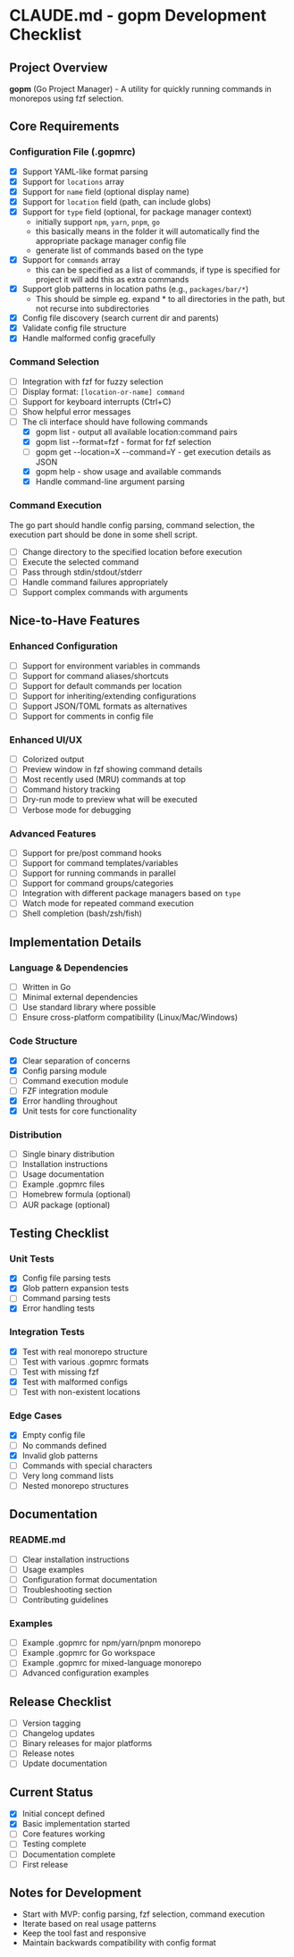 # CLAUDE.md - gopm Development Checklist

## Project Overview
**gopm** (Go Project Manager) - A utility for quickly running commands in monorepos using fzf selection.

## Core Requirements

### Configuration File (.gopmrc)
- [x] Support YAML-like format parsing
- [x] Support for `locations` array
- [x] Support for `name` field (optional display name)
- [x] Support for `location` field (path, can include globs)
- [x] Support for `type` field (optional, for package manager context)
  - initially support `npm`, `yarn`, `pnpm`, `go`
  - this basically means in the folder it will automatically find the appropriate package manager config file
  - generate list of commands based on the type
- [x] Support for `commands` array
  - this can be specified as a list of commands, if type is specified for project it will add this as extra commands
- [x] Support glob patterns in location paths (e.g., `packages/bar/*`)
    - This should be simple eg. expand * to all directories in the path, but not recurse into subdirectories
- [x] Config file discovery (search current dir and parents)
- [x] Validate config file structure
- [x] Handle malformed config gracefully

### Command Selection
- [ ] Integration with fzf for fuzzy selection
- [ ] Display format: `[location-or-name] command`
- [ ] Support for keyboard interrupts (Ctrl+C)
- [ ] Show helpful error messages
- [ ] The cli interface should have following commands
  - [x] gopm list - output all available location:command pairs
  - [x] gopm list --format=fzf - format for fzf selection
  - [ ] gopm get --location=X --command=Y - get execution details as JSON
  - [x] gopm help - show usage and available commands
  - [x] Handle command-line argument parsing

### Command Execution
The go part should handle config parsing, command selection, the execution part should be done in some shell script.
- [ ] Change directory to the specified location before execution
- [ ] Execute the selected command
- [ ] Pass through stdin/stdout/stderr
- [ ] Handle command failures appropriately
- [ ] Support complex commands with arguments

## Nice-to-Have Features

### Enhanced Configuration
- [ ] Support for environment variables in commands
- [ ] Support for command aliases/shortcuts
- [ ] Support for default commands per location
- [ ] Support for inheriting/extending configurations
- [ ] Support JSON/TOML formats as alternatives
- [ ] Support for comments in config file

### Enhanced UI/UX
- [ ] Colorized output
- [ ] Preview window in fzf showing command details
- [ ] Most recently used (MRU) commands at top
- [ ] Command history tracking
- [ ] Dry-run mode to preview what will be executed
- [ ] Verbose mode for debugging

### Advanced Features
- [ ] Support for pre/post command hooks
- [ ] Support for command templates/variables
- [ ] Support for running commands in parallel
- [ ] Support for command groups/categories
- [ ] Integration with different package managers based on `type`
- [ ] Watch mode for repeated command execution
- [ ] Shell completion (bash/zsh/fish)

## Implementation Details

### Language & Dependencies
- [ ] Written in Go
- [ ] Minimal external dependencies
- [ ] Use standard library where possible
- [ ] Ensure cross-platform compatibility (Linux/Mac/Windows)

### Code Structure
- [x] Clear separation of concerns
- [x] Config parsing module
- [ ] Command execution module
- [ ] FZF integration module
- [x] Error handling throughout
- [x] Unit tests for core functionality

### Distribution
- [ ] Single binary distribution
- [ ] Installation instructions
- [ ] Usage documentation
- [ ] Example .gopmrc files
- [ ] Homebrew formula (optional)
- [ ] AUR package (optional)

## Testing Checklist

### Unit Tests
- [x] Config file parsing tests
- [x] Glob pattern expansion tests
- [ ] Command parsing tests
- [x] Error handling tests

### Integration Tests
- [x] Test with real monorepo structure
- [ ] Test with various .gopmrc formats
- [ ] Test with missing fzf
- [x] Test with malformed configs
- [ ] Test with non-existent locations

### Edge Cases
- [x] Empty config file
- [ ] No commands defined
- [x] Invalid glob patterns
- [ ] Commands with special characters
- [ ] Very long command lists
- [ ] Nested monorepo structures

## Documentation

### README.md
- [ ] Clear installation instructions
- [ ] Usage examples
- [ ] Configuration format documentation
- [ ] Troubleshooting section
- [ ] Contributing guidelines

### Examples
- [ ] Example .gopmrc for npm/yarn/pnpm monorepo
- [ ] Example .gopmrc for Go workspace
- [ ] Example .gopmrc for mixed-language monorepo
- [ ] Advanced configuration examples

## Release Checklist
- [ ] Version tagging
- [ ] Changelog updates
- [ ] Binary releases for major platforms
- [ ] Release notes
- [ ] Update documentation

## Current Status
- [x] Initial concept defined
- [x] Basic implementation started
- [ ] Core features working
- [ ] Testing complete
- [ ] Documentation complete
- [ ] First release

## Notes for Development
- Start with MVP: config parsing, fzf selection, command execution
- Iterate based on real usage patterns
- Keep the tool fast and responsive
- Maintain backwards compatibility with config format